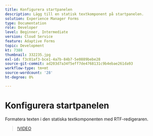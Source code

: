 ```yaml
---
title: Konfigurera startpanelen
description: Lägg till en statisk textkomponent på startpanelen.
solution: Experience Manager Forms
type: Documentation
role: Developer
level: Beginner, Intermediate
version: Cloud Service
feature: Adaptive Forms
topic: Development
kt: 7388
thumbnail: 332235.jpg
exl-id: f3c01af3-bce1-4a7b-84b7-5e0889bebe28
source-git-commit: ad203d7a34f5eff7de4768131c9b4ebae261da93
workflow-type: tm+mt
source-wordcount: '28'
ht-degree: 0%

---
```


# Konfigurera startpanelen

Formatera texten i den statiska textkomponenten med RTF-redigeraren.

>[!VIDEO](https://video.tv.adobe.com/v/332235?quality=12&learn=on)
